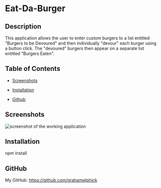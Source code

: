 # Eat-Da-Burger

## Description
This application allows the user to enter custom burgers to a list entitled "Burgers to be Devoured" and then individually "devour" each burger using a button click. The "devoured" burgers then appear on a separate list entitled "Burgers Eaten".

## Table of Contents
* [Screenshots](#screenshots)

* [Installation](#installation)

* [Github](#github)

## Screenshots

<img src="./screenshots.new-burger.png" alt="screenshot of the working application"></img>

## Installation
npm install

## GitHub
My GitHub: https://github.com/grahamelphick